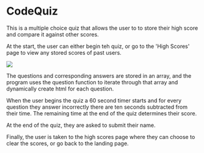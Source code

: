# CodeQuiz


This is a multiple choice quiz that allows the user to to store their high score and compare it against other scores. 

At the start, the user can either begin teh quiz, or go to the 'High Scores' page to view any stored scores of past users. 

![](1_Assets/Images/Screenshots/quizStart)

The questions and corresponding answers are stored in an array, and the program uses the question function to iterate through that array and dynamically create html for each question.

When the user begins the quiz a 60 second timer starts and for every question they answer incorrectly there are ten seconds subtracted from their time. The remaining time at the end of the quiz determines their score. 

At the end of the quiz, they are asked to submit their name.

Finally, the user is taken to the high scores page where they can choose to clear the scores, or go back to the landing page. 
